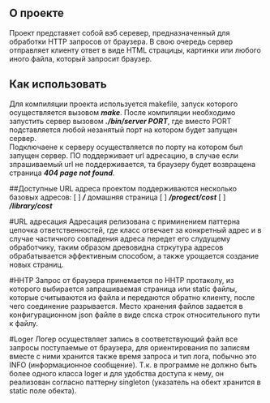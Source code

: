 ## О проекте
Проект представяет собой вэб серевер, предназначенный для обработки HTTP запросов от браузера.
В свою очередь сервер отправляет клиенту ответ в виде HTML страцицы, картинки или любого иного файла, 
который запросит браузер.


## Как использовать
Для компиляции проекта используется makefile, запуск которого осуществляется вызовом ***make***. 
После компиляции необходимо запустить сервер вызовом ***./bin/server PORT***, 
где вместо PORT подставляется любой незанятый порт на котором будет запущен сервер.  
Подключаене к серверу осуществляется по порту на котором был запущен сервер. ПО поддерживает url адресацию, 
в случае если зпрашиваемый url не поддерживается, та браузеру будет возвращена страница ***404 page not found***. 

##Доступные URL адреса
проектом поддерживаются несколько базовых адресов:
[ ] ***/*** домашняя страница
[ ] ***/progect/cost***
[ ] ***/library/cost***

#URL адресация
Адресация релизована с приминением паттерна цепочка ответственностей, где класс отвечает за конкретный адрес и в случае частичного совпадения адреса передет его слудущему обработчику, таким образом древовидна стркутура адресов обрабатывается эффективным способом, а также урощается создание новых страниц.

#HHTP
Запрос от браузера принемается по HHTP протаколу, из которого выбирается запрашиваемая страница или static файлы, которые считываются из файла и передаются обратно клиенту, после чего соединение разрывается. Место хранения файлов задается в конфигурационном json файле в виде спска строк относительного пути к файлу.

#Loger
Логер осуществляет запись в соответствующий файл все запросы поступаемые от браузера, для ориентирования по записям вместе с ними хранится также время запроса и тип лога, побычно это INFO (информационное сообщение). Т.к. в программе не должно быть более одного класса loger и для удобства доступа к нему, он реализован согласно паттерну singleton (указатель на обект хранится в static поле обекта).
